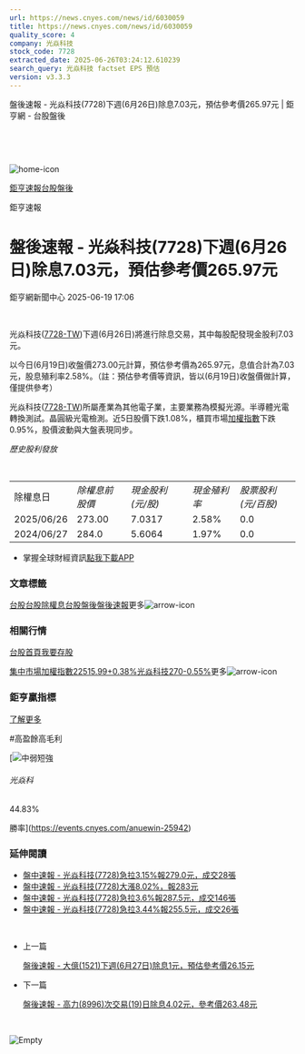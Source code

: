 ```yaml
---
url: https://news.cnyes.com/news/id/6030059
title: https://news.cnyes.com/news/id/6030059
quality_score: 4
company: 光焱科技
stock_code: 7728
extracted_date: 2025-06-26T03:24:12.610239
search_query: 光焱科技 factset EPS 預估
version: v3.3.3
---
```


盤後速報 - 光焱科技(7728)下週(6月26日)除息7.03元，預估參考價265.97元 | 鉅亨網 - 台股盤後

‌

‌

![home-icon](/assets/icons/breadCrumb/symbol-icon-home.svg)

[鉅亨速報](/news/cat/anue_live)[台股盤後](/news/cat/tw_afterhours)

鉅亨速報

# 盤後速報 - 光焱科技(7728)下週(6月26日)除息7.03元，預估參考價265.97元

鉅亨網新聞中心 2025-06-19 17:06

‌

光焱科技([7728-TW](https://www.cnyes.com/twstock/7728))下週(6月26日)將進行除息交易，其中每股配發現金股利7.03元。

以今日(6月19日)收盤價273.00元計算，預估參考價為265.97元，息值合計為7.03元，股息殖利率2.58%。（註：預估參考價等資訊，皆以(6月19日)收盤價做計算，僅提供參考）

光焱科技([7728-TW](https://www.cnyes.com/twstock/7728))所屬產業為其他電子業，主要業務為模擬光源。半導體光電轉換測試。晶圓級光電檢測。近5日股價下跌1.08%，櫃買市場[加權指數](https://invest.cnyes.com/index/TWS/TSE01)下跌0.95%，股價波動與大盤表現同步。

*歷史股利發放*

‌

|  |  |  |  |  |
| --- | --- | --- | --- | --- |
| 除權息日 | *除權息前股價* | *現金股利 (元/股)* | *現金殖利率* | *股票股利 (元/百股)* |
| 2025/06/26 | 273.00 | 7.0317 | 2.58% | 0.0 |
| 2024/06/27 | 284.0 | 5.6064 | 1.97% | 0.0 |

* 掌握全球財經資訊[點我下載APP](http://www.cnyes.com/app/?utm_source=mweb&utm_medium=HamMenuBanner&utm_campaign=fixed&utm_content=entr)

### 文章標籤

[台股](https://news.cnyes.com/tag/台股 "台股")[台股除權息](https://news.cnyes.com/tag/台股除權息 "台股除權息")[台股盤後](https://news.cnyes.com/tag/台股盤後 "台股盤後")[盤後速報](https://news.cnyes.com/tag/盤後速報 "盤後速報")更多![arrow-icon](/assets/icons/arrows/arrow-down.svg)

### 相關行情

[台股首頁](https://www.cnyes.com/twstock)[我要存股](https://supr.link/8OHaU)

[集中市場加權指數22515.99+0.38%](https://invest.cnyes.com/index/TWS/TSE01)[光焱科技270-0.55%](https://www.cnyes.com/twstock/7728)更多![arrow-icon](/assets/icons/arrows/arrow-down.svg)

### 鉅亨贏指標

[了解更多](https://events.cnyes.com/anuewin-25942)

#高盈餘高毛利

[![中弱短強](/assets/icons/win-indicator/short-to-long.svg)

###### 光焱科

44.83%

勝率](https://events.cnyes.com/anuewin-25942)

### 延伸閱讀

* [盤中速報 - 光焱科技(7728)急拉3.15%報279.0元，成交28張](/news/id/6014703)
* [盤中速報 - 光焱科技(7728)大漲8.02%，報283元](/news/id/6012444)
* [盤中速報 - 光焱科技(7728)急拉3.6%報287.5元，成交146張](/news/id/6012252)
* [盤中速報 - 光焱科技(7728)急拉3.44%報255.5元，成交26張](/news/id/6009559)

‌

* 上一篇

  [盤後速報 - 大億(1521)下週(6月27日)除息1元，預估參考價26.15元](/news/id/6031924)
* 下一篇

  [盤後速報 - 高力(8996)次交易(19)日除息4.02元，參考價263.48元](/news/id/6028245)

‌

![Empty](/assets/icons/skeleton/empty-image.svg)

‌